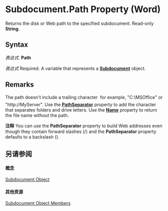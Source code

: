 
# Subdocument.Path Property (Word)

Returns the disk or Web path to the specified subdocument. Read-only  **String**.


## Syntax

 _表达式_. **Path**

 _表达式_ Required. A variable that represents a **[Subdocument](ed966369-34f6-ef0c-d6d6-4c86baff4793.md)** object.


## Remarks

The path doesn't include a trailing character  for example, "C:\MSOffice" or "http://MyServer". Use the  **[PathSeparator](29347a13-8edb-0b02-32c3-d091eb52c9f1.md)** property to add the character that separates folders and drive letters. Use the **[Name](54d8a23b-d373-bd30-fb2d-ed31d7d3f175.md)** property to return the file name without the path.


 **注释**  You can use the  **PathSeparator** property to build Web addresses even though they contain forward slashes (/) and the **PathSeparator** property defaults to a backslash (\).


## 另请参阅


#### 概念


[Subdocument Object](ed966369-34f6-ef0c-d6d6-4c86baff4793.md)
#### 其他资源


[Subdocument Object Members](http://msdn.microsoft.com/library/7f30e191-8a01-2565-3a9b-2139733e2f82%28Office.15%29.aspx)
